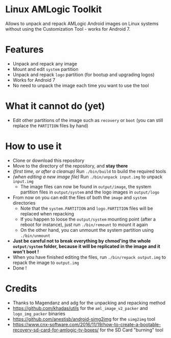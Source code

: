 # Linux AMLogic Toolkit

Allows to unpack and repack AMLogic Android images on Linux systems without using the Customization Tool - works for Android 7.

# Features
* Unpack and repack any image
* Mount and edit `system` partition
* Unpack and repack `logo` partition (for bootup and upgrading logos)
* Works for Android 7
* No need to unpack the image each time you want to use the tool

# What it cannot do (yet)
* Edit other partitions of the image such as `recovery` or `boot` (you can still replace the `PARTITION` files by hand)

# How to use it
* Clone or download this repository
* Move to the directory of the repository, and **stay there**
* *(first time, or after a cleanup)* Run `./bin/build` to build the required tools
* *(when editing a new image file)* Run `./bin/unpack input.img` to unpack `input.img`
    * The image files can now be found in `output/image`, the system partition files in `output/system` and the logo images in `output/logo`
* From now on you can edit the files of both the `image` and `system` directories
    * Note that the `system.PARTITION` and `logo.PARTITION` files will be replaced when repacking
    * If you happen to loose the `output/system` mounting point (after a reboot for instance), just run `./bin/remount` to mount it again
    * On the other hand, you can unmount the system partition using `./bin/unmount`
* **Just be careful not to break everything by chmod'ing the whole `output/system` folder, because it will be replicated in the image and it won't boot !**
* When you have finished editing the files, run `./bin/repack output.img` to repack the image to `output.img`
* Done !

# Credits

* Thanks to Magendanz and adg for the unpacking and repacking method
* https://github.com/khadas/utils for the `aml_image_v2_packer` and `logo_img_packer` binaries
* https://github.com/anestisb/android-simg2img for the `simg2img` tool
* https://www.cnx-software.com/2016/11/19/how-to-create-a-bootable-recovery-sd-card-for-amlogic-tv-boxes/ for the SD Card "burning" tool



